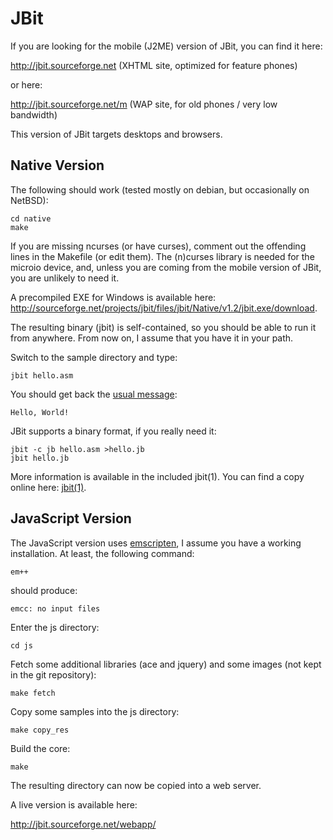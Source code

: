 JBit
====

If you are looking for the mobile (J2ME) version of JBit, you can find
it here:

<http://jbit.sourceforge.net> (XHTML site, optimized for feature phones)

or here:

<http://jbit.sourceforge.net/m> (WAP site, for old phones / very low bandwidth)

This version of JBit targets desktops and browsers.

## Native Version

The following should work (tested mostly on debian, but occasionally on
NetBSD):

	cd native
	make

If you are missing ncurses (or have curses), comment out the offending
lines in the Makefile (or edit them). The (n)curses library is needed
for the microio device, and, unless you are coming from the mobile
version of JBit, you are unlikely to need it.

A precompiled EXE for Windows is available here:
<http://sourceforge.net/projects/jbit/files/jbit/Native/v1.2/jbit.exe/download>.

The resulting binary (jbit) is self-contained, so you should be able to
run it from anywhere.  From now on, I assume that you have it in your
path.

Switch to the sample directory and type:

	jbit hello.asm

You should get back the
[usual message](http://en.wikipedia.org/wiki/Hello_world_program):

	Hello, World!

JBit supports a binary format, if you really need it:

	jbit -c jb hello.asm >hello.jb
	jbit hello.jb

More information is available in the included jbit(1).
You can find a copy online here:
[jbit(1)](http://efornara.github.io/jbit/jbit.1.html).

## JavaScript Version

The JavaScript version uses
[emscripten](https://github.com/kripken/emscripten), I assume you have
a working installation. At least, the following command:

    em++

should produce:

    emcc: no input files

Enter the js directory:

    cd js

Fetch some additional libraries (ace and jquery) and some images (not kept
in the git repository):

    make fetch

Copy some samples into the js directory:

    make copy_res

Build the core:

    make

The resulting directory can now be copied into a web server.

A live version is available here:

<http://jbit.sourceforge.net/webapp/>
